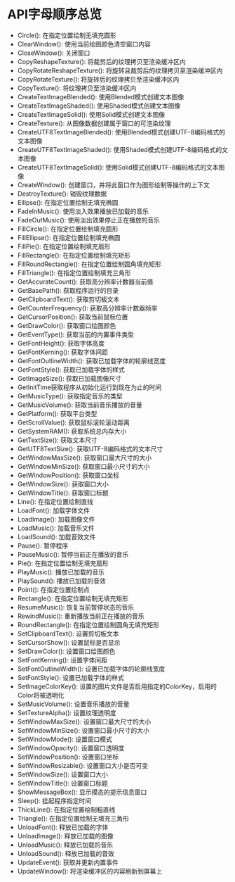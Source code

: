 #  API字母顺序总览
+ Circle():  在指定位置绘制无填充圆形
+ ClearWindow():  使用当前绘图颜色清空窗口内容
+ CloseWindow():  关闭窗口
+ CopyReshapeTexture():  将裁剪后的纹理拷贝至渲染缓冲区内
+ CopyRotateReshapeTexture():  将旋转且裁剪后的纹理拷贝至渲染缓冲区内
+ CopyRotateTexture():  将旋转后的纹理拷贝至渲染缓冲区内
+ CopyTexture():  将纹理拷贝至渲染缓冲区内
+ CreateTextImageBlended():  使用Blended模式创建文本图像
+ CreateTextImageShaded():  使用Shaded模式创建文本图像
+ CreateTextImageSolid():  使用Solid模式创建文本图像
+ CreateTexture():  从图像数据创建属于窗口的可渲染纹理
+ CreateUTF8TextImageBlended():  使用Blended模式创建UTF-8编码格式的文本图像
+ CreateUTF8TextImageShaded():  使用Shaded模式创建UTF-8编码格式的文本图像
+ CreateUTF8TextImageSolid():  使用Solid模式创建UTF-8编码格式的文本图像
+ CreateWindow():  创建窗口，并将此窗口作为图形绘制等操作的上下文
+ DestroyTexture():  销毁纹理数据
+ Ellipse():  在指定位置绘制无填充椭圆
+ FadeInMusic():  使用淡入效果播放已加载的音乐
+ FadeOutMusic():  使用淡出效果停止正在播放的音乐
+ FillCircle():  在指定位置绘制填充圆形
+ FillEllipse():  在指定位置绘制填充椭圆
+ FillPie():  在指定位置绘制填充扇形
+ FillRectangle():  在指定位置绘制填充矩形
+ FillRoundRectangle():  在指定位置绘制圆角填充矩形
+ FillTriangle():  在指定位置绘制填充三角形
+ GetAccurateCount():  获取高分辨率计数器当前值
+ GetBasePath():  获取程序运行的目录
+ GetClipboardText():  获取剪切板文本
+ GetCounterFrequency():  获取高分辨率计数器频率
+ GetCursorPosition():  获取当前鼠标位置
+ GetDrawColor():  获取窗口绘图颜色
+ GetEventType():  获取当前的内置事件类型
+ GetFontHeight():  获取字体高度
+ GetFontKerning():  获取字体间距
+ GetFontOutlineWidth():  获取已加载字体的轮廓线宽度
+ GetFontStyle():  获取已加载字体的样式
+ GetImageSize():  获取已加载图像尺寸
+ GetInitTime获取程序从初始化运行到现在为止的时间
+ GetMusicType():  获取指定音乐的类型
+ GetMusicVolume():  获取当前音乐播放的音量
+ GetPlatform():  获取平台类型
+ GetScrollValue():  获取鼠标滚轮滚动距离
+ GetSystemRAM():  获取系统总内存大小
+ GetTextSize():  获取文本尺寸
+ GetUTF8TextSize():  获取UTF-8编码格式的文本尺寸
+ GetWindowMaxSize():  获取窗口最大尺寸的大小
+ GetWindowMinSize():  获取窗口最小尺寸的大小
+ GetWindowPosition():  获取窗口坐标
+ GetWindowSize():  获取窗口大小
+ GetWindowTitle():  获取窗口标题
+ Line():  在指定位置绘制直线
+ LoadFont():  加载字体文件
+ LoadImage():  加载图像文件
+ LoadMusic():  加载音乐文件
+ LoadSound():  加载音效文件
+ Pause():  暂停程序
+ PauseMusic():  暂停当前正在播放的音乐
+ Pie():  在指定位置绘制无填充扇形
+ PlayMusic():  播放已加载的音乐
+ PlaySound():  播放已加载的音效
+ Point():  在指定位置绘制点
+ Rectangle():  在指定位置绘制无填充矩形
+ ResumeMusic():  恢复当前暂停状态的音乐
+ RewindMusic():  重新播放当前正在播放的音乐
+ RoundRectangle():  在指定位置绘制圆角无填充矩形
+ SetClipboardText():  设置剪切板文本
+ SetCursorShow():   设置鼠标是否显示
+ SetDrawColor():  设置窗口绘图颜色
+ SetFontKerning():  设置字体间距
+ SetFontOutlineWidth():  设置已加载字体的轮廓线宽度
+ SetFontStyle():  设置已加载字体的样式
+ SetImageColorKey():  设置的图片文件是否启用指定的ColorKey，启用的Color将被透明化
+ SetMusicVolume():  设置音乐播放的音量
+ SetTextureAlpha():  设置纹理透明度
+ SetWindowMaxSize():  设置窗口最大尺寸的大小
+ SetWindowMinSize():  设置窗口最小尺寸的大小
+ SetWindowMode():  设置窗口模式
+ SetWindowOpacity():  设置窗口透明度
+ SetWindowPosition():  设置窗口坐标
+ SetWindowResizable():  设置窗口大小是否可变
+ SetWindowSize():  设置窗口大小
+ SetWindowTitle():  设置窗口标题
+ ShowMessageBox():  显示模态的提示信息窗口
+ Sleep():  挂起程序指定时间
+ ThickLine():  在指定位置绘制粗直线
+ Triangle():  在指定位置绘制无填充三角形
+ UnloadFont():  释放已加载的字体
+ UnloadImage():  释放已加载的图像
+ UnloadMusic():  释放已加载的音乐
+ UnloadSound():  释放已加载的音效
+ UpdateEvent():  获取并更新内置事件
+ UpdateWindow():  将渲染缓冲区的内容刷新到屏幕上